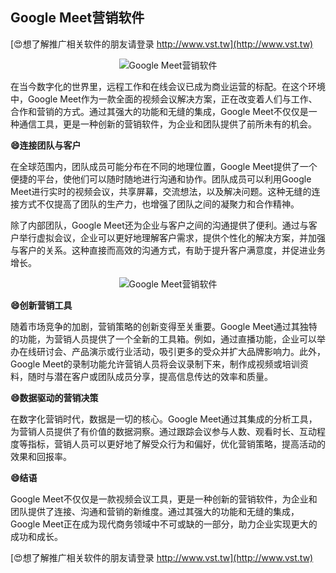 ## **Google Meet营销软件**

[😍想了解推广相关软件的朋友请登录 http://www.vst.tw](http://www.vst.tw)

 <center><img src="https://vst.tw/MP4/tuiguang/png/7.png" alt="Google Meet营销软件"></center>

在当今数字化的世界里，远程工作和在线会议已成为商业运营的标配。在这个环境中，Google Meet作为一款全面的视频会议解决方案，正在改变着人们与工作、合作和营销的方式。通过其强大的功能和无缝的集成，Google Meet不仅仅是一种通信工具，更是一种创新的营销软件，为企业和团队提供了前所未有的机会。

**😄连接团队与客户**

在全球范围内，团队成员可能分布在不同的地理位置，Google Meet提供了一个便捷的平台，使他们可以随时随地进行沟通和协作。团队成员可以利用Google Meet进行实时的视频会议，共享屏幕，交流想法，以及解决问题。这种无缝的连接方式不仅提高了团队的生产力，也增强了团队之间的凝聚力和合作精神。

除了内部团队，Google Meet还为企业与客户之间的沟通提供了便利。通过与客户举行虚拟会议，企业可以更好地理解客户需求，提供个性化的解决方案，并加强与客户的关系。这种直接而高效的沟通方式，有助于提升客户满意度，并促进业务增长。

 <center><img src="https://vst.tw/MP4/tuiguang/png/3.png" alt="Google Meet营销软件"></center>

**😄创新营销工具**

随着市场竞争的加剧，营销策略的创新变得至关重要。Google Meet通过其独特的功能，为营销人员提供了一个全新的工具箱。例如，通过直播功能，企业可以举办在线研讨会、产品演示或行业活动，吸引更多的受众并扩大品牌影响力。此外，Google Meet的录制功能允许营销人员将会议录制下来，制作成视频或培训资料，随时与潜在客户或团队成员分享，提高信息传达的效率和质量。

**😄数据驱动的营销决策**

在数字化营销时代，数据是一切的核心。Google Meet通过其集成的分析工具，为营销人员提供了有价值的数据洞察。通过跟踪会议参与人数、观看时长、互动程度等指标，营销人员可以更好地了解受众行为和偏好，优化营销策略，提高活动的效果和回报率。

**😄结语**

Google Meet不仅仅是一款视频会议工具，更是一种创新的营销软件，为企业和团队提供了连接、沟通和营销的新维度。通过其强大的功能和无缝的集成，Google Meet正在成为现代商务领域中不可或缺的一部分，助力企业实现更大的成功和成长。

[😍想了解推广相关软件的朋友请登录 http://www.vst.tw](http://www.vst.tw)



